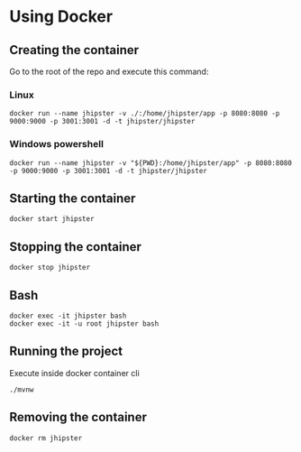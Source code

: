 # Using Docker

## Creating the container

Go to the root of the repo and execute this command:

### Linux
```shell
docker run --name jhipster -v ./:/home/jhipster/app -p 8080:8080 -p 9000:9000 -p 3001:3001 -d -t jhipster/jhipster
```

### Windows powershell
```shell
docker run --name jhipster -v "${PWD}:/home/jhipster/app" -p 8080:8080 -p 9000:9000 -p 3001:3001 -d -t jhipster/jhipster
```

## Starting the container
```shell
docker start jhipster
```

## Stopping the container
```shell
docker stop jhipster
```

## Bash
```shell
docker exec -it jhipster bash
docker exec -it -u root jhipster bash
```

## Running the project
Execute inside docker container cli
```shell
./mvnw
```

## Removing the container
```shell
docker rm jhipster
```